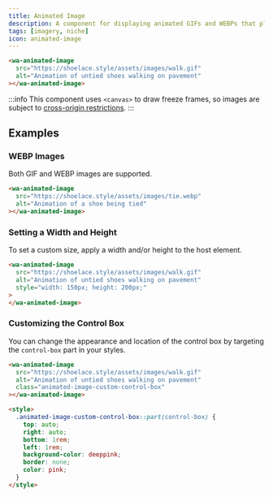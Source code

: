 ```yaml
---
title: Animated Image
description: A component for displaying animated GIFs and WEBPs that play and pause on interaction.
tags: [imagery, niche]
icon: animated-image
---
```


```html {.example}
<wa-animated-image
  src="https://shoelace.style/assets/images/walk.gif"
  alt="Animation of untied shoes walking on pavement"
></wa-animated-image>
```

:::info
This component uses `<canvas>` to draw freeze frames, so images are subject to [cross-origin restrictions](https://developer.mozilla.org/en-US/docs/Web/HTML/CORS_enabled_image).
:::

## Examples

### WEBP Images

Both GIF and WEBP images are supported.

```html {.example}
<wa-animated-image
  src="https://shoelace.style/assets/images/tie.webp"
  alt="Animation of a shoe being tied"
></wa-animated-image>
```

### Setting a Width and Height

To set a custom size, apply a width and/or height to the host element.

```html {.example}
<wa-animated-image
  src="https://shoelace.style/assets/images/walk.gif"
  alt="Animation of untied shoes walking on pavement"
  style="width: 150px; height: 200px;"
>
</wa-animated-image>
```

### Customizing the Control Box

You can change the appearance and location of the control box by targeting the `control-box` part in your styles.

```html {.example}
<wa-animated-image
  src="https://shoelace.style/assets/images/walk.gif"
  alt="Animation of untied shoes walking on pavement"
  class="animated-image-custom-control-box"
></wa-animated-image>

<style>
  .animated-image-custom-control-box::part(control-box) {
    top: auto;
    right: auto;
    bottom: 1rem;
    left: 1rem;
    background-color: deeppink;
    border: none;
    color: pink;
  }
</style>
```
